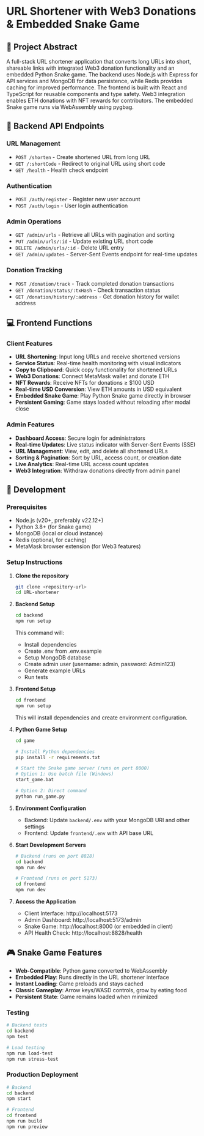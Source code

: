 # URL Shortener with Web3 Donations & Embedded Snake Game

## 🎯 Project Abstract

A full-stack URL shortener application that converts long URLs into short, shareable links with integrated Web3 donation functionality and an embedded Python Snake game. The backend uses Node.js with Express for API services and MongoDB for data persistence, while Redis provides caching for improved performance. The frontend is built with React and TypeScript for reusable components and type safety. Web3 integration enables ETH donations with NFT rewards for contributors. The embedded Snake game runs via WebAssembly using pygbag.

## 🔗 Backend API Endpoints

### URL Management
- `POST /shorten` - Create shortened URL from long URL
- `GET /:shortCode` - Redirect to original URL using short code
- `GET /health` - Health check endpoint

### Authentication
- `POST /auth/register` - Register new user account
- `POST /auth/login` - User login authentication

### Admin Operations
- `GET /admin/urls` - Retrieve all URLs with pagination and sorting
- `PUT /admin/urls/:id` - Update existing URL short code
- `DELETE /admin/urls/:id` - Delete URL entry
- `GET /admin/updates` - Server-Sent Events endpoint for real-time updates

### Donation Tracking
- `POST /donation/track` - Track completed donation transactions
- `GET /donation/status/:txHash` - Check transaction status
- `GET /donation/history/:address` - Get donation history for wallet address

## 💻 Frontend Functions

### Client Features
- **URL Shortening**: Input long URLs and receive shortened versions
- **Service Status**: Real-time health monitoring with visual indicators
- **Copy to Clipboard**: Quick copy functionality for shortened URLs
- **Web3 Donations**: Connect MetaMask wallet and donate ETH
- **NFT Rewards**: Receive NFTs for donations ≥ $100 USD
- **Real-time USD Conversion**: View ETH amounts in USD equivalent
- **Embedded Snake Game**: Play Python Snake game directly in browser
- **Persistent Gaming**: Game stays loaded without reloading after modal close

### Admin Features
- **Dashboard Access**: Secure login for administrators
- **Real-time Updates**: Live status indicator with Server-Sent Events (SSE)
- **URL Management**: View, edit, and delete all shortened URLs
- **Sorting & Pagination**: Sort by URL, access count, or creation date
- **Live Analytics**: Real-time URL access count updates
- **Web3 Integration**: Withdraw donations directly from admin panel

## 🚀 Development

### Prerequisites
- Node.js (v20+, preferably v22.12+)
- Python 3.8+ (for Snake game)
- MongoDB (local or cloud instance)
- Redis (optional, for caching)
- MetaMask browser extension (for Web3 features)

### Setup Instructions

1. **Clone the repository**
   ```bash
   git clone <repository-url>
   cd URL-shortener
   ```

2. **Backend Setup**
   ```bash
   cd backend
   npm run setup
   ```
   This command will:
   - Install dependencies
   - Create .env from .env.example
   - Setup MongoDB database
   - Create admin user (username: admin, password: Admin123)
   - Generate example URLs
   - Run tests

3. **Frontend Setup**
   ```bash
   cd frontend
   npm run setup
   ```
   This will install dependencies and create environment configuration.

4. **Python Game Setup**
   ```bash
   cd game
   
   # Install Python dependencies
   pip install -r requirements.txt
   
   # Start the Snake game server (runs on port 8000)
   # Option 1: Use batch file (Windows)
   start_game.bat
   
   # Option 2: Direct command
   python run_game.py
   ```

5. **Environment Configuration**
   - Backend: Update `backend/.env` with your MongoDB URI and other settings
   - Frontend: Update `frontend/.env` with API base URL

6. **Start Development Servers**
   ```bash
   # Backend (runs on port 8828)
   cd backend
   npm run dev
   
   # Frontend (runs on port 5173)
   cd frontend
   npm run dev
   ```

7. **Access the Application**
   - Client Interface: http://localhost:5173
   - Admin Dashboard: http://localhost:5173/admin
   - Snake Game: http://localhost:8000 (or embedded in client)
   - API Health Check: http://localhost:8828/health

## 🎮 Snake Game Features

- **Web-Compatible**: Python game converted to WebAssembly
- **Embedded Play**: Runs directly in the URL shortener interface
- **Instant Loading**: Game preloads and stays cached
- **Classic Gameplay**: Arrow keys/WASD controls, grow by eating food
- **Persistent State**: Game remains loaded when minimized

### Testing
```bash
# Backend tests
cd backend
npm test

# Load testing
npm run load-test
npm run stress-test
```

### Production Deployment
```bash
# Backend
cd backend
npm start

# Frontend
cd frontend
npm run build
npm run preview
```
